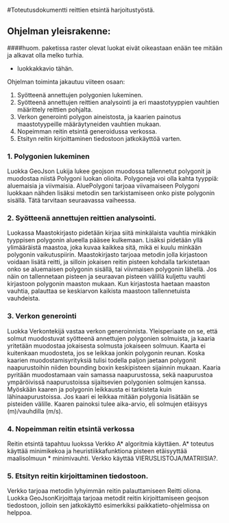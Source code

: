 #Toteutusdokumentti reittien etsintä harjoitustyöstä.

## Ohjelman yleisrakenne:

####huom. paketissa raster olevat luokat eivät oikeastaan enään tee mitään ja alkavat olla melko turhia.

- luokkakkavio tähän.

Ohjelman toiminta jakautuu viiteen osaan:

1. Syötteenä annettujen polygonien lukeminen. 
2. Syötteenä annettujen reittien analysointi ja eri maastotyyppien vauhtien määrittely reittien pohjalta.
3. Verkon generointi polygon aineistosta, ja kaarien painotus maastotyypeille määräytyneiden vauhtien mukaan.
4. Nopeimman reitin etsintä generoidussa verkossa.
5. Etsityn reitin kirjoittaminen tiedostoon jatkokäyttöä varten.

### 1. Polygonien lukeminen
Luokka GeoJson Lukija lukee geojson muodossa tallennetut polygonit ja muodostaa niistä Polygoni luokan olioita. 
Polygoneja voi olla kahta tyyppiä: aluemaisia ja viivmaisia. AluePolygoni tarjoaa viivamaiseen Polygoni luokkaan nähden lisäksi metodin sen tarkistamiseen onko piste polygonin sisällä. Tätä tarvitaan seuraavassa vaiheessa.

### 2. Syötteenä annettujen reittien analysointi.
Luokassa Maastokirjasto pidetään kirjaa siitä minkälaista vauhtia minkäkin tyyppisen polygonin alueella pääsee kulkemaan. Lisäksi pidetään yllä ylimääräistä maastoa, joka kuvaa kaikkea sitä, mikä ei kuulu minkään polygonin vaikutuspiirin. Maastokirjasto tarjoaa metodin jolla kirjastoon voidaan lisätä reitti, ja silloin jokaisen reitin pisteen kohdalla tarkistetaan onko se aluemaisen polygonin sisällä, tai viivmaisen polygonin lähellä. Jos näin on tallennetaan pisteen ja seuraavan pisteen välillä kuljettu vauhti kirjastoon polygonin maaston mukaan. Kun kirjastosta haetaan maaston vauhtia, palauttaa se keskiarvon kaikista maastoon tallennetuista vauhdeista.

### 3. Verkon generointi
Luokka Verkontekijä vastaa verkon generoinnista. Yleisperiaate on se, että solmut muodostuvat syötteenä annettujen polygonien solmuista, ja kaaria yritetään muodostaa jokaisesta solmusta jokaiseen solmuun. Kaarta ei kuitenkaan muodosteta, jos se leikkaa jonkin polygonin reunan. Koska kaarien muodostamisyrityksiä tulisi todella paljon jaetaan polygonit naapurustoihin niiden bounding boxin keskipisteen sijainnin mukaan. Kaaria pyritään muodostamaan vain samassa naapurustossa, sekä naapurustoa ympäröivissä naapurustoissa sijaitsevien polygonien solmujen kanssa. Myöskään kaaren ja polygonin leikkausta ei tarkisteta kuin lähinaapurustoissa. Jos kaari ei leikkaa mitään polygonia lisätään se pisteiden välille. Kaaren painoksi tulee aika-arvio, eli solmujen etäisyys (m)/vauhdilla (m/s).

### 4. Nopeimman reitin etsintä verkossa
Reitin etsintä tapahtuu luokssa Verkko A* algoritmia käyttäen. A* toteutus käyttää minimikekoa ja heuristiikkafunktiona pisteen etäisyyttää maalisolmuun * minimivauhti. Verkko käyttää VIERUSLISTOJA/MATRIISIA?.

### 5. Etsityn reitin kirjoittaminen tiedostoon.
Verkko tarjoaa metodin lyhyimmän reitin palauttamiseen Reitti oliona. Luokka GeoJsonKirjoittaja tarjoaa metodit reitin kirjoittamiseen geojson tiedostoon, jolloin sen jatkokäyttö esimerkiksi paikkatieto-ohjelmissa on helppoa.




